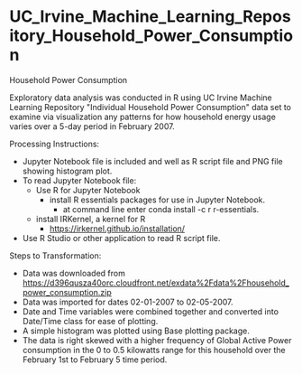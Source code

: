 # UC_Irvine_Machine_Learning_Repository_Household_Power_Consumption
Household Power Consumption

Exploratory data analysis was conducted in R using UC Irvine Machine Learning Repository "Individual Household Power Consumption" data set to examine via visualization any patterns for how household energy usage varies over a 5-day period in February 2007. 

Processing Instructions:
- Jupyter Notebook file is included and well as R script file and PNG file showing histogram plot.
- To read Jupyter Notebook file:
  - Use R for Jupyter Notebook
    - install R essentials packages for use in Jupyter Notebook.
      - at command line enter  conda install -c r r-essentials.
  - install IRKernel, a kernel for R 
    - https://irkernel.github.io/installation/
- Use R Studio or other application to read R script file.

Steps to Transformation:
- Data was downloaded from https://d396qusza40orc.cloudfront.net/exdata%2Fdata%2Fhousehold_power_consumption.zip
- Data was imported for dates 02-01-2007 to 02-05-2007.
- Date and Time variables were combined together and converted into Date/Time class for ease of plotting.
- A simple histogram was plotted using Base plotting package.
- The data is right skewed with a higher frequency of Global Active Power consumption in the 0 to 0.5 kilowatts range for this household over the February 1st to February 5 time period.
